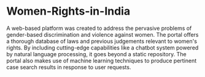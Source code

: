# Women-Rights-in-India
A web-based platform was created to address the pervasive problems of gender-based discrimination and violence against women. The portal offers
a thorough database of laws and previous judgements relevant to women's rights. By including cutting-edge capabilities like a chatbot system
powered by natural language processing, it goes beyond a static repository. The portal also makes use of machine learning techniques to produce
pertinent case search results in response to user requests.
